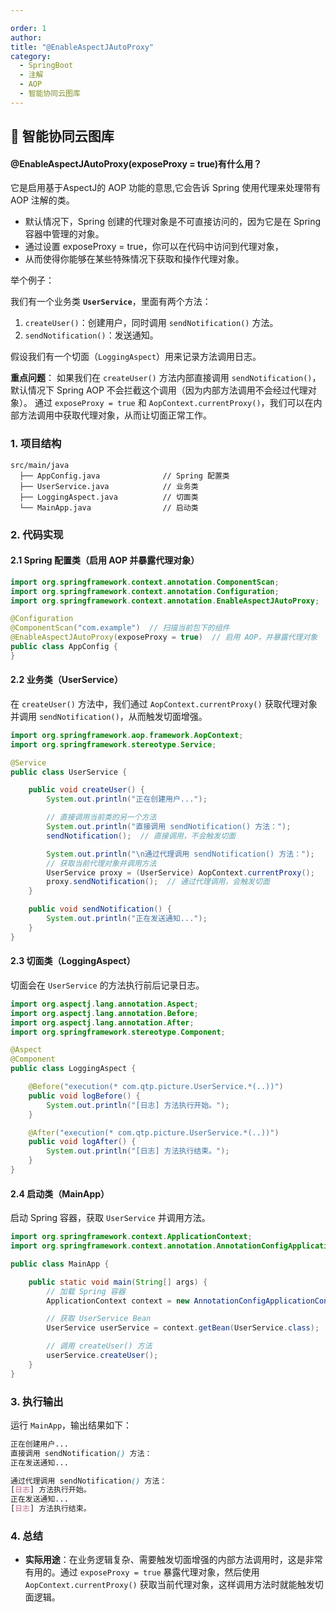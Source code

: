 ```yaml
---

order: 1
author: 
title: "@EnableAspectJAutoProxy"
category:
  - SpringBoot
  - 注解
  - AOP
  - 智能协同云图库
---
```


## 🍂 智能协同云图库


#### @EnableAspectJAutoProxy(exposeProxy = true)有什么用？

它是启用基于AspectJ的 AOP 功能的意思,它会告诉 Spring 使用代理来处理带有 AOP 注解的类。
 * 默认情况下，Spring 创建的代理对象是不可直接访问的，因为它是在 Spring 容器中管理的对象。
 * 通过设置 exposeProxy = true，你可以在代码中访问到代理对象，
 * 从而使得你能够在某些特殊情况下获取和操作代理对象。


举个例子：

我们有一个业务类 **`UserService`**，里面有两个方法：

1. `createUser()`：创建用户，同时调用 `sendNotification()` 方法。
2. `sendNotification()`：发送通知。

假设我们有一个切面（`LoggingAspect`）用来记录方法调用日志。

**重点问题**：
如果我们在 `createUser()` 方法内部直接调用 `sendNotification()`，默认情况下 Spring AOP 不会拦截这个调用（因为内部方法调用不会经过代理对象）。
通过 `exposeProxy = true` 和 `AopContext.currentProxy()`，我们可以在内部方法调用中获取代理对象，从而让切面正常工作。

### 1. **项目结构**

```less
src/main/java
  ├── AppConfig.java              // Spring 配置类
  ├── UserService.java            // 业务类
  ├── LoggingAspect.java          // 切面类
  └── MainApp.java                // 启动类
```

### 2. **代码实现**

#### 2.1 **Spring 配置类（启用 AOP 并暴露代理对象）**

```java
import org.springframework.context.annotation.ComponentScan;
import org.springframework.context.annotation.Configuration;
import org.springframework.context.annotation.EnableAspectJAutoProxy;

@Configuration
@ComponentScan("com.example")  // 扫描当前包下的组件
@EnableAspectJAutoProxy(exposeProxy = true)  // 启用 AOP，并暴露代理对象
public class AppConfig {
}
```

#### 2.2 **业务类（UserService）**

在 `createUser()` 方法中，我们通过 `AopContext.currentProxy()` 获取代理对象并调用 `sendNotification()`，从而触发切面增强。



```java
import org.springframework.aop.framework.AopContext;
import org.springframework.stereotype.Service;

@Service
public class UserService {

    public void createUser() {
        System.out.println("正在创建用户...");

        // 直接调用当前类的另一个方法
        System.out.println("直接调用 sendNotification() 方法：");
        sendNotification();  // 直接调用，不会触发切面

        System.out.println("\n通过代理调用 sendNotification() 方法：");
        // 获取当前代理对象并调用方法
        UserService proxy = (UserService) AopContext.currentProxy();
        proxy.sendNotification();  // 通过代理调用，会触发切面
    }

    public void sendNotification() {
        System.out.println("正在发送通知...");
    }
}
```
#### 2.3 **切面类（LoggingAspect）**

切面会在 `UserService` 的方法执行前后记录日志。

```java
import org.aspectj.lang.annotation.Aspect;
import org.aspectj.lang.annotation.Before;
import org.aspectj.lang.annotation.After;
import org.springframework.stereotype.Component;

@Aspect
@Component
public class LoggingAspect {

    @Before("execution(* com.qtp.picture.UserService.*(..))")
    public void logBefore() {
        System.out.println("[日志] 方法执行开始。");
    }

    @After("execution(* com.qtp.picture.UserService.*(..))")
    public void logAfter() {
        System.out.println("[日志] 方法执行结束。");
    }
}
```

#### 2.4 **启动类（MainApp）**

启动 Spring 容器，获取 `UserService` 并调用方法。

```java
import org.springframework.context.ApplicationContext;
import org.springframework.context.annotation.AnnotationConfigApplicationContext;

public class MainApp {

    public static void main(String[] args) {
        // 加载 Spring 容器
        ApplicationContext context = new AnnotationConfigApplicationContext(AppConfig.class);

        // 获取 UserService Bean
        UserService userService = context.getBean(UserService.class);

        // 调用 createUser() 方法
        userService.createUser();
    }
}
```

### 3. **执行输出**

运行 `MainApp`，输出结果如下：

```scss
正在创建用户...
直接调用 sendNotification() 方法：
正在发送通知...

通过代理调用 sendNotification() 方法：
[日志] 方法执行开始。
正在发送通知...
[日志] 方法执行结束。
```

### 4. **总结**

- **实际用途**：在业务逻辑复杂、需要触发切面增强的内部方法调用时，这是非常有用的。通过 `exposeProxy = true` 暴露代理对象，然后使用 `AopContext.currentProxy()` 获取当前代理对象，这样调用方法时就能触发切面逻辑。

